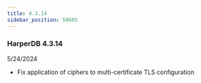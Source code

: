```yaml
---
title: 4.3.14
sidebar_position: 59685
---
```


### HarperDB 4.3.14

5/24/2024

- Fix application of ciphers to multi-certificate TLS configuration
